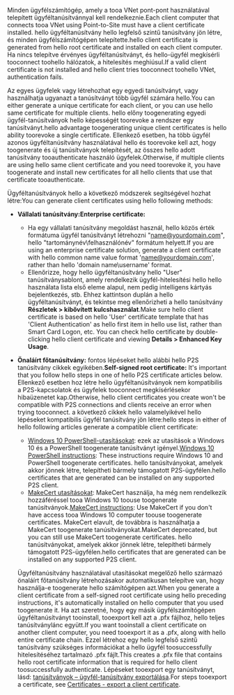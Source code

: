 <span data-ttu-id="be2b8-101">Minden ügyfélszámítógép, amely a tooa VNet pont-pont használatával telepített ügyféltanúsítvánnyal kell rendelkeznie.</span><span class="sxs-lookup"><span data-stu-id="be2b8-101">Each client computer that connects tooa VNet using Point-to-Site must have a client certificate installed.</span></span> <span data-ttu-id="be2b8-102">hello ügyféltanúsítvány hello legfelső szintű tanúsítvány jön létre, és minden ügyfélszámítógépen telepítette.</span><span class="sxs-lookup"><span data-stu-id="be2b8-102">hello client certificate is generated from hello root certificate and installed on each client computer.</span></span> <span data-ttu-id="be2b8-103">Ha nincs telepítve érvényes ügyféltanúsítványt, és hello-ügyfél megkísérli tooconnect toohello hálózatok, a hitelesítés meghiúsul.</span><span class="sxs-lookup"><span data-stu-id="be2b8-103">If a valid client certificate is not installed and hello client tries tooconnect toohello VNet, authentication fails.</span></span>

<span data-ttu-id="be2b8-104">Az egyes ügyfelek vagy létrehozhat egy egyedi tanúsítványt, vagy használhatja ugyanazt a tanúsítványt több ügyfél számára hello.</span><span class="sxs-lookup"><span data-stu-id="be2b8-104">You can either generate a unique certificate for each client, or you can use hello same certificate for multiple clients.</span></span> <span data-ttu-id="be2b8-105">hello előny toogenerating egyedi ügyfél-tanúsítványok hello képességét toorevoke a rendszer egy tanúsítványt.</span><span class="sxs-lookup"><span data-stu-id="be2b8-105">hello advantage toogenerating unique client certificates is hello ability toorevoke a single certificate.</span></span> <span data-ttu-id="be2b8-106">Ellenkező esetben, ha több ügyfél azonos ügyféltanúsítvány használatával hello és toorevoke kell azt, hogy toogenerate és új tanúsítványok telepítését, az összes hello adott tanúsítvány tooauthenticate használó ügyfelek.</span><span class="sxs-lookup"><span data-stu-id="be2b8-106">Otherwise, if multiple clients are using hello same client certificate and you need toorevoke it, you have toogenerate and install new certificates for all hello clients that use that certificate tooauthenticate.</span></span>

<span data-ttu-id="be2b8-107">Ügyféltanúsítványok hello a következő módszerek segítségével hozhat létre:</span><span class="sxs-lookup"><span data-stu-id="be2b8-107">You can generate client certificates using hello following methods:</span></span>

- <span data-ttu-id="be2b8-108">**Vállalati tanúsítvány:**</span><span class="sxs-lookup"><span data-stu-id="be2b8-108">**Enterprise certificate:**</span></span>

  - <span data-ttu-id="be2b8-109">Ha egy vállalati tanúsítvány megoldást használ, hello közös érték formátuma ügyfél tanúsítványt létrehozni "name@yourdomain.com", hello "tartománynév\felhasználónév" formátum helyett.</span><span class="sxs-lookup"><span data-stu-id="be2b8-109">If you are using an enterprise certificate solution, generate a client certificate with hello common name value format 'name@yourdomain.com', rather than hello 'domain name\username' format.</span></span>
  - <span data-ttu-id="be2b8-110">Ellenőrizze, hogy hello ügyféltanúsítvány hello "User" tanúsítványsablont, amely rendelkezik ügyfél-hitelesítési hello hello használata lista első eleme alapul, nem pedig intelligens kártyás bejelentkezés, stb. Ehhez kattintson duplán a hello ügyféltanúsítványt, és tekintse meg ellenőrizheti a hello tanúsítvány **Részletek > kibővített kulcshasználat**.</span><span class="sxs-lookup"><span data-stu-id="be2b8-110">Make sure hello client certificate is based on hello 'User' certificate template that has 'Client Authentication' as hello first item in hello use list, rather than Smart Card Logon, etc. You can check hello certificate by double-clicking hello client certificate and viewing **Details > Enhanced Key Usage**.</span></span>

- <span data-ttu-id="be2b8-111">**Önaláírt főtanúsítvány:** fontos lépéseket hello alábbi hello P2S tanúsítvány cikkek egyikében.</span><span class="sxs-lookup"><span data-stu-id="be2b8-111">**Self-signed root certificate:** It's important that you follow hello steps in one of hello P2S certificate articles below.</span></span> <span data-ttu-id="be2b8-112">Ellenkező esetben hoz létre hello ügyféltanúsítványok nem kompatibilis a P2S-kapcsolatok és ügyfelek tooconnect megkísérlésekor hibaüzenetet kap.</span><span class="sxs-lookup"><span data-stu-id="be2b8-112">Otherwise, hello client certificates you create won't be compatible with P2S connections and clients receive an error when trying tooconnect.</span></span> <span data-ttu-id="be2b8-113">a következő cikkek hello valamelyikével hello lépéseket kompatibilis ügyfél tanúsítvány jön létre:</span><span class="sxs-lookup"><span data-stu-id="be2b8-113">hello steps in either of hello following articles generate a compatible client certificate:</span></span> 

  * <span data-ttu-id="be2b8-114">[Windows 10 PowerShell-utasításokat](../articles/vpn-gateway/vpn-gateway-certificates-point-to-site.md#clientcert): ezek az utasítások a Windows 10 és a PowerShell toogenerate tanúsítványt igényel.</span><span class="sxs-lookup"><span data-stu-id="be2b8-114">[Windows 10 PowerShell instructions](../articles/vpn-gateway/vpn-gateway-certificates-point-to-site.md#clientcert): These instructions require Windows 10 and PowerShell toogenerate certificates.</span></span> <span data-ttu-id="be2b8-115">hello tanúsítványokat, amelyek akkor jönnek létre, telepítheti bármely támogatott P2S-ügyfélen.</span><span class="sxs-lookup"><span data-stu-id="be2b8-115">hello certificates that are generated can be installed on any supported P2S client.</span></span>
  * <span data-ttu-id="be2b8-116">[MakeCert utasításokat](../articles/vpn-gateway/vpn-gateway-certificates-point-to-site-makecert.md): MakeCert használja, ha még nem rendelkezik hozzáféréssel tooa Windows 10 toouse toogenerate tanúsítványok.</span><span class="sxs-lookup"><span data-stu-id="be2b8-116">[MakeCert instructions](../articles/vpn-gateway/vpn-gateway-certificates-point-to-site-makecert.md): Use MakeCert if you don't have access tooa Windows 10 computer toouse toogenerate certificates.</span></span> <span data-ttu-id="be2b8-117">MakeCert elavult, de továbbra is használhatja a MakeCert toogenerate tanúsítványokat.</span><span class="sxs-lookup"><span data-stu-id="be2b8-117">MakeCert deprecated, but you can still use MakeCert toogenerate certificates.</span></span> <span data-ttu-id="be2b8-118">hello tanúsítványokat, amelyek akkor jönnek létre, telepítheti bármely támogatott P2S-ügyfélen.</span><span class="sxs-lookup"><span data-stu-id="be2b8-118">hello certificates that are generated can be installed on any supported P2S client.</span></span>

  <span data-ttu-id="be2b8-119">Ügyféltanúsítvány használatával utasításokat megelőző hello származó önaláírt főtanúsítvány létrehozásakor automatikusan telepítve van, hogy használja-e toogenerate hello számítógépen azt.</span><span class="sxs-lookup"><span data-stu-id="be2b8-119">When you generate a client certificate from a self-signed root certificate using hello preceding instructions, it's automatically installed on hello computer that you used toogenerate it.</span></span> <span data-ttu-id="be2b8-120">Ha azt szeretné, hogy egy másik ügyfélszámítógépen ügyféltanúsítványt tooinstall, tooexport kell azt a .pfx fájlhoz, hello teljes tanúsítványlánc együtt.</span><span class="sxs-lookup"><span data-stu-id="be2b8-120">If you want tooinstall a client certificate on another client computer, you need tooexport it as a .pfx, along with hello entire certificate chain.</span></span> <span data-ttu-id="be2b8-121">Ezzel létrehoz egy hello legfelső szintű tanúsítvány szükséges információkat a hello ügyfél toosuccessfully hitelesítéséhez tartalmazó .pfx fájlt.</span><span class="sxs-lookup"><span data-stu-id="be2b8-121">This creates a .pfx file that contains hello root certificate information that is required for hello client toosuccessfully authenticate.</span></span> <span data-ttu-id="be2b8-122">Lépéseket tooexport egy tanúsítványt, lásd: [tanúsítványok – ügyfél-tanúsítvány exportálása](../articles/vpn-gateway/vpn-gateway-certificates-point-to-site.md#clientexport).</span><span class="sxs-lookup"><span data-stu-id="be2b8-122">For steps tooexport a certificate, see [Certificates - export a client certificate](../articles/vpn-gateway/vpn-gateway-certificates-point-to-site.md#clientexport).</span></span>
